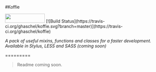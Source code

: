 #Koffie

<img src="http://benschwarz.github.io/bower-badges/badge@2x.png" width="130" height="30">
[![Build Status](https://travis-ci.org/ghaschel/koffie.svg?branch=master)](https://travis-ci.org/ghaschel/koffie)

*A pack of useful mixins, functions and classes for a faster development. Available in Stylus, LESS and SASS (coming soon)*

=========

> Readme coming soon.
